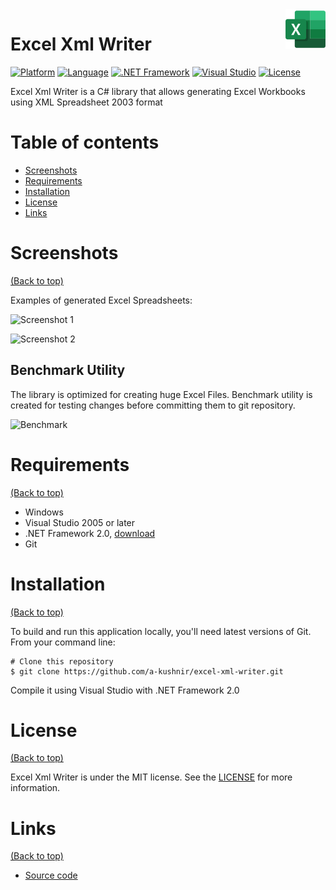 <img src="https://raw.githubusercontent.com/a-kushnir/excel-xml-writer/main/app.png" alt="xStocks logo" title="xStocks" align="right" height="64" />

# Excel Xml Writer

[![Platform](https://img.shields.io/badge/platform-windows-blue)](https://img.shields.io/badge/platform-windows-blue)
[![Language](https://img.shields.io/badge/language-C%23-orange)](https://img.shields.io/badge/language-C%23-orange)
[![.NET Framework](https://img.shields.io/badge/.net%20framework-2.0-blue)](https://img.shields.io/badge/.net%20framework-2.0-blue)
[![Visual Studio](https://img.shields.io/badge/Visual%20Studio-2005-blue)](https://img.shields.io/badge/Visual%20Studio-2005-blue)
[![License](https://img.shields.io/github/license/a-kushnir/x-stocks)](https://img.shields.io/github/license/a-kushnir/x-stocks)

Excel Xml Writer is a C# library that allows generating Excel Workbooks using XML Spreadsheet 2003 format

# Table of contents

- [Screenshots](#screenshots)
- [Requirements](#requirements)
- [Installation](#installation)
- [License](#license)
- [Links](#links)

# Screenshots

[(Back to top)](#table-of-contents)

Examples of generated Excel Spreadsheets:

![Screenshot 1](https://user-images.githubusercontent.com/1454297/96068688-d7c7b600-0e59-11eb-973d-ce5bed4de338.png)

![Screenshot 2](https://user-images.githubusercontent.com/1454297/96068689-d7c7b600-0e59-11eb-8f15-0908a81a16ae.png)

## Benchmark Utility

The library is optimized for creating huge Excel Files. Benchmark utility is created for testing changes before committing them to git repository.

![Benchmark](https://user-images.githubusercontent.com/1454297/96069252-07c38900-0e5b-11eb-9175-638dde890389.png)

# Requirements

[(Back to top)](#table-of-contents)

* Windows
* Visual Studio 2005 or later
* .NET Framework 2.0, [download](https://www.microsoft.com/en-in/download/details.aspx?id=6523)
* Git

# Installation

[(Back to top)](#table-of-contents)

To build and run this application locally, you'll need latest versions of Git. From your command line:

```
# Clone this repository
$ git clone https://github.com/a-kushnir/excel-xml-writer.git
```

Compile it using Visual Studio with .NET Framework 2.0

# License

[(Back to top)](#table-of-contents)

Excel Xml Writer is under the MIT license. See the [LICENSE](https://github.com/a-kushnir/excel-xml-writer/blob/main/LICENSE) for more information.

# Links

[(Back to top)](#table-of-contents)

* [Source code](https://github.com/a-kushnir/excel-xml-writer)
